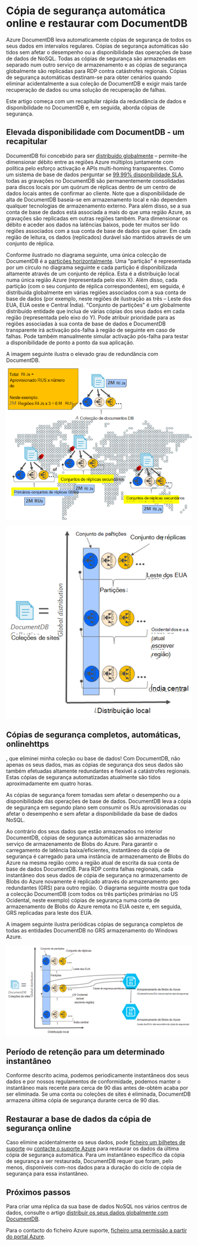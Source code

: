 <properties
    pageTitle="Online cópia de segurança e restauro com DocumentDB | Microsoft Azure"
    description="Saiba como efetuar cópias de segurança automáticas e restaurar NoSQL bases de dados com Azure DocumentDB."
    keywords="cópia de segurança e restauro, cópia de segurança online"
    services="documentdb"
    documentationCenter=""
    authors="RahulPrasad16"
    manager="jhubbard"
    editor="monicar"/>

<tags
    ms.service="documentdb"
    ms.workload="data-services"
    ms.tgt_pltfrm="na"
    ms.devlang="multiple"
    ms.topic="article"
    ms.date="09/23/2016"
    ms.author="raprasa"/>

# <a name="automatic-online-backup-and-restore-with-documentdb"></a>Cópia de segurança automática online e restaurar com DocumentDB 

Azure DocumentDB leva automaticamente cópias de segurança de todos os seus dados em intervalos regulares. Cópias de segurança automáticas são tidos sem afetar o desempenho ou a disponibilidade das operações de base de dados de NoSQL. Todas as cópias de segurança são armazenadas em separado num outro serviço de armazenamento e as cópias de segurança globalmente são replicadas para RDP contra catástrofes regionais. Cópias de segurança automáticas destinam-se para obter cenários quando eliminar acidentalmente a sua coleção de DocumentDB e exigir mais tarde recuperação de dados ou uma solução de recuperação de falhas.  

Este artigo começa com um recapitular rápida da redundância de dados e disponibilidade no DocumentDB e, em seguida, aborda cópias de segurança. 

## <a name="high-availability-with-documentdb---a-recap"></a>Elevada disponibilidade com DocumentDB - um recapitular

DocumentDB foi concebido para ser [distribuído globalmente](documentdb-distribute-data-globally.md) – permite-lhe dimensionar débito entre as regiões Azure múltiplos juntamente com política pelo esforço activação e APIs multi-homing transparentes. Como um sistema de base de dados perguntar se [99,99% disponibilidade SLA](https://azure.microsoft.com/support/legal/sla/documentdb/v1_0/), todas as gravações no DocumentDB são permanentemente consolidadas para discos locais por um quórum de réplicas dentro de um centro de dados locais antes de confirmar ao cliente. Note que a disponibilidade de alta de DocumentDB baseia-se em armazenamento local e não dependem qualquer tecnologias de armazenamento externo. Para além disso, se a sua conta de base de dados está associada a mais do que uma região Azure, as gravações são replicadas em outras regiões também. Para dimensionar os débito e aceder aos dados na latências baixos, pode ter muitos ser lido regiões associados com a sua conta de base de dados que quiser. Em cada região de leitura, os dados (replicados) durável são mantidos através de um conjunto de réplica.  

Conforme ilustrado no diagrama seguinte, uma única colecção de DocumentDB é a [partições horizontalmente](documentdb-partition-data.md). Uma "partição" é representada por um círculo no diagrama seguinte e cada partição é disponibilizada altamente através de um conjunto de réplica. Esta é a distribuição local numa única região Azure (representada pelo eixo X). Além disso, cada partição (com o seu conjunto de réplica correspondentes), em seguida, é distribuída globalmente em várias regiões associados com a sua conta de base de dados (por exemplo, neste regiões de ilustração as três – Leste dos EUA, EUA oeste e Central Índia). "Conjunto de partições" é um globalmente distribuído entidade que inclua de várias cópias dos seus dados em cada região (representada pelo eixo do Y). Pode atribuir prioridade para as regiões associadas à sua conta de base de dados e DocumentDB transparente irá activação pós-falha à região de seguinte em caso de falhas. Pode também manualmente simular activação pós-falha para testar a disponibilidade de ponto a ponto da sua aplicação.  

A imagem seguinte ilustra o elevado grau de redundância com DocumentDB.

![Elevado grau de redundância com DocumentDB](./media/documentdb-online-backup-and-restore/azure-documentdb-nosql-database-redundancy.png)


![Elevado grau de redundância com DocumentDB](./media/documentdb-online-backup-and-restore/azure-documentdb-nosql-database-global-distribution.png)

## <a name="full-automatic-online-backups"></a>Cópias de segurança completos, automáticas, onlinehttps

, que eliminei minha coleção ou base de dados! Com DocumentDB, não apenas os seus dados, mas as cópias de segurança dos seus dados são também efetuadas altamente redundantes e flexível a catástrofes regionais. Estas cópias de segurança automatizadas atualmente são tidos aproximadamente em quatro horas. 

As cópias de segurança forem tomadas sem afetar o desempenho ou a disponibilidade das operações de base de dados. DocumentDB leva a cópia de segurança em segundo plano sem consumir os RUs aprovisionadas ou afetar o desempenho e sem afetar a disponibilidade da base de dados NoSQL. 

Ao contrário dos seus dados que estão armazenados no interior DocumentDB, cópias de segurança automáticas são armazenadas no serviço de armazenamento de Blobs do Azure. Para garantir o carregamento de latência baixa/eficientes, instantâneo da cópia de segurança é carregado para uma instância de armazenamento de Blobs do Azure na mesma região como a região atual de escrita da sua conta de base de dados DocumentDB. Para RDP contra falhas regionais, cada instantâneo dos seus dados de cópia de segurança no armazenamento de Blobs do Azure novamente é replicado através do armazenamento geo redundantes (GRS) para outro região. O diagrama seguinte mostra que toda a colecção DocumentDB (com todos os três partições primárias no US Ocidental, neste exemplo) cópias de segurança numa conta de armazenamento de Blobs do Azure remota no EUA oeste e, em seguida, GRS replicadas para leste dos EUA. 

A imagem seguinte ilustra periódicas cópias de segurança completos de todas as entidades DocumentDB no GRS armazenamento do Windows Azure.

![Periódicas cópias de segurança completos de todas as entidades DocumentDB no GRS armazenamento do Windows Azure](./media/documentdb-online-backup-and-restore/azure-documentdb-nosql-database-automatic-backup.png)


## <a name="retention-period-for-a-given-snapshot"></a>Período de retenção para um determinado instantâneo

Conforme descrito acima, podemos periodicamente instantâneos dos seus dados e por nossos regulamentos de conformidade, podemos manter o instantâneo mais recente para cerca de 90 dias antes de-obtém acaba por ser eliminada. Se uma conta ou coleções de sites é eliminada, DocumentDB armazena última cópia de segurança durante cerca de 90 dias.

## <a name="restore-database-from-the-online-backup"></a>Restaurar a base de dados da cópia de segurança online

Caso elimine acidentalmente os seus dados, pode [ficheiro um bilhetes de suporte](https://portal.azure.com/?#blade/Microsoft_Azure_Support/HelpAndSupportBlade) ou [contacte o suporte Azure](https://azure.microsoft.com/support/options/) para restaurar os dados da última cópia de segurança automática. Para um instantâneo específico da cópia de segurança a ser restaurada, DocumentDB requer que foram, pelo menos, disponíveis com-nos dados para a duração do ciclo de cópia de segurança para essa instantâneo.

## <a name="next-steps"></a>Próximos passos

Para criar uma réplica da sua base de dados NoSQL nos vários centros de dados, consulte o artigo [distribuir os seus dados globalmente com DocumentDB](documentdb-distribute-data-globally.md). 

Para o contacto do ficheiro Azure suporte, [ficheiro uma permissão a partir do portal Azure](https://portal.azure.com/?#blade/Microsoft_Azure_Support/HelpAndSupportBlade).